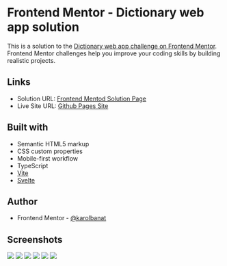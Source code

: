 # Frontend Mentor - Dictionary web app solution

This is a solution to the [Dictionary web app challenge on Frontend Mentor](https://www.frontendmentor.io/challenges/dictionary-web-app-h5wwnyuKFL). Frontend Mentor challenges help you improve your coding skills by building realistic projects.

## Links

- Solution URL: [Frontend Mentod Solution Page](https://your-solution-url.com)
- Live Site URL: [Github Pages Site](https://your-live-site-url.com)

## Built with

- Semantic HTML5 markup
- CSS custom properties
- Mobile-first workflow
- TypeScript
- [Vite](https://vitejs.dev/)
- [Svelte](https://svelte.dev/)

## Author

- Frontend Mentor - [@karolbanat](https://www.frontendmentor.io/profile/karolbanat)

## Screenshots

![](./screenshots/mobile-light.png)
![](./screenshots/mobile-dark.png)
![](./screenshots/tablet-light.png)
![](./screenshots/tablet-dark.png)
![](./screenshots/desktop-light.png)
![](./screenshots/desktop-dark.png)
